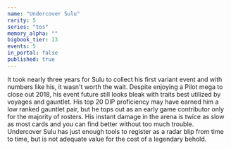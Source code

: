 ```yaml
---
name: "Undercover Sulu"
rarity: 5
series: "tos"
memory_alpha: ""
bigbook_tier: 13
events: 5
in_portal: false
published: true
---
```


It took nearly three years for Sulu to collect his first variant event and with numbers like his, it wasn't worth the wait. Despite enjoying a Pilot mega to close out 2018, his event future still looks bleak with traits best utilized by voyages and gauntlet. His top 20 DIP proficiency may have earned him a low ranked gauntlet pair, but he tops out as an early game contributor only for the majority of rosters. His instant damage in the arena is twice as slow as most cards and you can find better without too much trouble. Undercover Sulu has just enough tools to register as a radar blip from time to time, but is not adequate value for the cost of a legendary behold.

